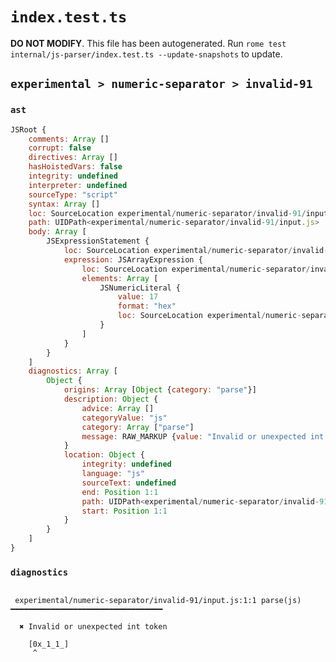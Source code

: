 # `index.test.ts`

**DO NOT MODIFY**. This file has been autogenerated. Run `rome test internal/js-parser/index.test.ts --update-snapshots` to update.

## `experimental > numeric-separator > invalid-91`

### `ast`

```javascript
JSRoot {
	comments: Array []
	corrupt: false
	directives: Array []
	hasHoistedVars: false
	integrity: undefined
	interpreter: undefined
	sourceType: "script"
	syntax: Array []
	loc: SourceLocation experimental/numeric-separator/invalid-91/input.js 1:0-2:0
	path: UIDPath<experimental/numeric-separator/invalid-91/input.js>
	body: Array [
		JSExpressionStatement {
			loc: SourceLocation experimental/numeric-separator/invalid-91/input.js 1:0-1:9
			expression: JSArrayExpression {
				loc: SourceLocation experimental/numeric-separator/invalid-91/input.js 1:0-1:9
				elements: Array [
					JSNumericLiteral {
						value: 17
						format: "hex"
						loc: SourceLocation experimental/numeric-separator/invalid-91/input.js 1:1-1:8
					}
				]
			}
		}
	]
	diagnostics: Array [
		Object {
			origins: Array [Object {category: "parse"}]
			description: Object {
				advice: Array []
				categoryValue: "js"
				category: Array ["parse"]
				message: RAW_MARKUP {value: "Invalid or unexpected int token"}
			}
			location: Object {
				integrity: undefined
				language: "js"
				sourceText: undefined
				end: Position 1:1
				path: UIDPath<experimental/numeric-separator/invalid-91/input.js>
				start: Position 1:1
			}
		}
	]
}
```

### `diagnostics`

```

 experimental/numeric-separator/invalid-91/input.js:1:1 parse(js) ━━━━━━━━━━━━━━━━━━━━━━━━━━━━━━━━━━

  ✖ Invalid or unexpected int token

    [0x_1_1_]
     ^


```
